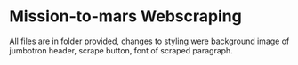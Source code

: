 # Mission-to-mars Webscraping

All files are in folder provided, changes to styling were background image of jumbotron header, scrape button, font of scraped paragraph.

